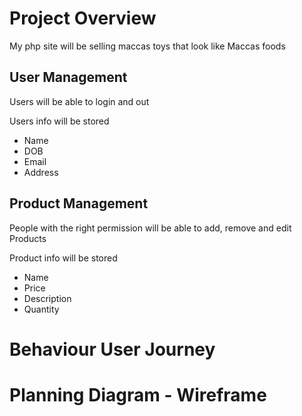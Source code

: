 # Project Overview

My php site will be selling maccas toys that look like Maccas foods

## User Management
Users will be able to login and out

Users info will be stored
- Name
- DOB
- Email
- Address

## Product Management
People with the right permission will be able to add, remove and edit Products

Product info will be stored
- Name
- Price
- Description
- Quantity

# Behaviour User Journey 

# Planning Diagram - Wireframe